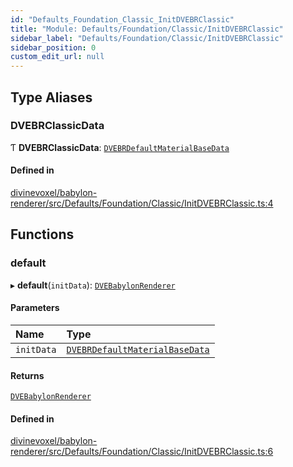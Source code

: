 ```yaml
---
id: "Defaults_Foundation_Classic_InitDVEBRClassic"
title: "Module: Defaults/Foundation/Classic/InitDVEBRClassic"
sidebar_label: "Defaults/Foundation/Classic/InitDVEBRClassic"
sidebar_position: 0
custom_edit_url: null
---
```


## Type Aliases

### DVEBRClassicData

Ƭ **DVEBRClassicData**: [`DVEBRDefaultMaterialBaseData`](Defaults_Foundation_Types_DVEBRDefaultMaterial_types.md#dvebrdefaultmaterialbasedata)

#### Defined in

[divinevoxel/babylon-renderer/src/Defaults/Foundation/Classic/InitDVEBRClassic.ts:4](https://github.com/lucasdamianjohnson/DivineVoxelEngine/blob/596fa7391478620ed460dfb4856ff0a763b91c49/divinevoxel/babylon-renderer/src/Defaults/Foundation/Classic/InitDVEBRClassic.ts#L4)

## Functions

### default

▸ **default**(`initData`): [`DVEBabylonRenderer`](../classes/DVEBabylonRenderer.DVEBabylonRenderer.md)

#### Parameters

| Name | Type |
| :------ | :------ |
| `initData` | [`DVEBRDefaultMaterialBaseData`](Defaults_Foundation_Types_DVEBRDefaultMaterial_types.md#dvebrdefaultmaterialbasedata) |

#### Returns

[`DVEBabylonRenderer`](../classes/DVEBabylonRenderer.DVEBabylonRenderer.md)

#### Defined in

[divinevoxel/babylon-renderer/src/Defaults/Foundation/Classic/InitDVEBRClassic.ts:6](https://github.com/lucasdamianjohnson/DivineVoxelEngine/blob/596fa7391478620ed460dfb4856ff0a763b91c49/divinevoxel/babylon-renderer/src/Defaults/Foundation/Classic/InitDVEBRClassic.ts#L6)
